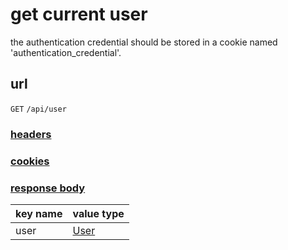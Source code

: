 # get current user

the authentication credential should be stored in a cookie named 'authentication_credential'.

## url

`GET` `/api/user`

### [headers](../request/headers.html)

### [cookies](../request/cookies.html)

### [response body](../response.html)

key name | value type
--- | ---
user | [User](../user.html)
